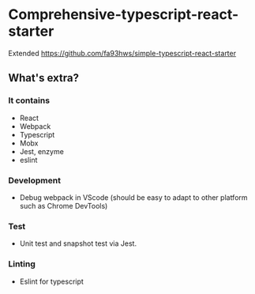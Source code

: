 # Comprehensive-typescript-react-starter

Extended https://github.com/fa93hws/simple-typescript-react-starter

## What's extra?
### It contains
- React
- Webpack
- Typescript
- Mobx
- Jest, enzyme
- eslint

### Development
- Debug webpack in VScode (should be easy to adapt to other platform such as Chrome DevTools)

### Test
- Unit test and snapshot test via Jest.

### Linting
- Eslint for typescript
